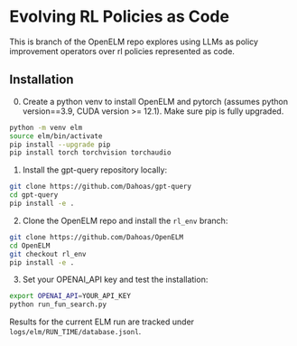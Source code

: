 # Evolving RL Policies as Code

This is branch of the OpenELM repo explores using LLMs as policy improvement operators over rl policies represented as code.

## Installation

0. Create a python venv to install OpenELM and pytorch (assumes python version==3.9, CUDA version >= 12.1). Make sure pip is fully upgraded.

```bash
python -m venv elm
source elm/bin/activate
pip install --upgrade pip
pip install torch torchvision torchaudio
```

1. Install the gpt-query repository locally:

```bash
git clone https://github.com/Dahoas/gpt-query
cd gpt-query
pip install -e .
```

2. Clone the OpenELM repo and install the `rl_env` branch:

```bash
git clone https://github.com/Dahoas/OpenELM
cd OpenELM
git checkout rl_env
pip install -e .
```

3. Set your OPENAI_API key and test the installation:

```bash
export OPENAI_API=YOUR_API_KEY
python run_fun_search.py
```

Results for the current ELM run are tracked under `logs/elm/RUN_TIME/database.jsonl`.
